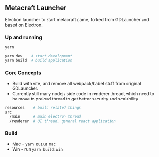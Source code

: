 ## Metacraft Launcher
Electron launcher to start metacraft game, forked from GDLauncher and based on Electron.

### Up and running

```bash
yarn

yarn dev    # start development
yarn build  # build application
```

### Core Concepts

* Build with vite, and remove all webpack/babel stuff from original GDLauncher.
* Currently still many nodejs side code in renderer thread, which need to be move to preload thread to get better security and scalability.

```bash
resources    # build related things
src
  /main      # main electron thread
  /renderer  # UI thread, general react application
```

### Build

* Mac - `yarn build:mac`
* Win - run `yarn build:win`